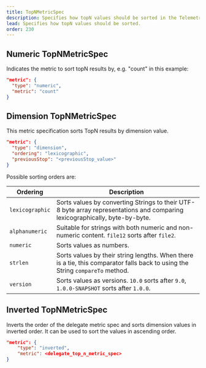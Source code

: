 ```yaml
---
title: TopNMetricSpec
description: Specifies how topN values should be sorted in the TelemetryDeck Query Language.
lead: Specifies how topN values should be sorted.
order: 230
---
```


## Numeric TopNMetricSpec

Indicates the metric to sort topN results by, e.g. "count" in this example:

```json
"metric": {
  "type": "numeric",
  "metric": "count"
}
```

## Dimension TopNMetricSpec

This metric specification sorts TopN results by dimension value.

```json
"metric": {
  "type": "dimension",
  "ordering": "lexicographic",
  "previousStop": "<previousStop_value>"
}
```

Possible sorting orders are:

| Ordering        | Description                                                                                                                   |
| --------------- | ----------------------------------------------------------------------------------------------------------------------------- |
| `lexicographic` | Sorts values by converting Strings to their UTF-8 byte array representations and comparing lexicographically, byte-by-byte.   |
| `alphanumeric`  | Suitable for strings with both numeric and non-numeric content. `file12` sorts after `file2`.                                 |
| `numeric`       | Sorts values as numbers.                                                                                                      |
| `strlen`        | Sorts values by their string lengths. When there is a tie, this comparator falls back to using the String `compareTo` method. |
| `version`       | Sorts values as versions. `10.0` sorts after `9.0`, `1.0.0-SNAPSHOT` sorts after `1.0.0`.                                     |

## Inverted TopNMetricSpec

Inverts the order of the delegate metric spec and sorts dimension values in inverted order. It can be used to sort the values in ascending order.

```json
"metric": {
    "type": "inverted",
    "metric": <delegate_top_n_metric_spec>
}
```
